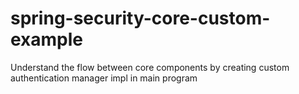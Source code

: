 # spring-security-core-custom-example
Understand the flow between core components by creating custom authentication manager impl in main program
